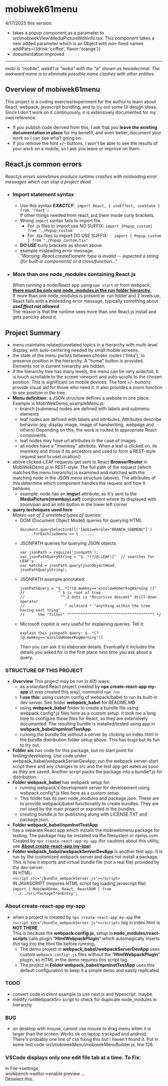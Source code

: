 # mobiwek61menu

4/17/2025 this version:
- takes a popup component as a parameter to src\mobiwekView\MediaPictureWithInfo.tsx. This component takes a new added parameter which is an Object with non-fixed names addlPars={{drink:'coffee', flavor:'orange'}}  
- documentation improved

-------------

*mobi is "mobile", wek61 is "weka" with the "a" shown as hexadecimal. The awkward name is to eliminate possible name clashes with other entities.*

## Overview of mobiwek61menu    
This project is a coding exercise/experiment for the author to learn about React, webpack, javascript bundling, and to try out some UI design ideas. Since I don't work on it continuously, it is extensively documented for my own reference.

- If you publish code derived from this, I ask that you **leave the existing documentation in place** for my benefit, and even better, document your work so I can see wha't going on.
- If you remove the font +/- buttons, I won't be able to see the results of your work on a mobile, so I ask you leave or improve on them.    
## React.js common errors  
*React.js errors sometimes produce runtime crashes with misleading error messages which can stop a project dead.*
- ### Import statement syntax 
    - Use this syntax ***EXACTLY***: &nbsp;```import React, { useEffect, useState } from 'react';```  
    If other things needed from react, put them inside curly brackets.   
  - Wrong ```import``` syntax fails to import file.
    - For .js files to import use NO SUFFIX: ```import {Popup_custom} from './Popup_custom'```  
    - For .tsx files to import DO USE SUFFIX: &nbsp;&nbsp;&nbsp;&nbsp;```import { Popup_custom } from "./Popup_custom.tsx"```  
  - **DO USE** curly brackets as shown above. 
  - example misleading error message:  
    *"Warning: React.createElement: type is invalid -- expected a string (for built-in components) or a class/function..."*
- ### More than one node_modules containing React.js  
  When running a node/React app using ```npm start``` or from webpack,  
   <u>**there must be only one node_modules in the run folder hierarchy**.</u>   
   If more than one node_modules is present ie: run folder and 2 levels up, React fails with a misleading error message, typically something about ***useEffect not allowed***.  
   The reason is that the runtime sees more than one React.js install and gets panicky about it.  


## Project Summary
- menu maintains related/unrelated topics in a hierarchy with multi-level display, with auto-centering needed by small mobile screens.
- the state of the menu perists between chosen routes ('links'), to preserve position in the hierarchy. A "home" button is provided. Elements not in current hierarchy are hidden.
- if the hierarchy tree has many levels, the menu can be very wide/tall. It is touch scrollable to the screen viewport and auto-scrolls to the chosen position. This is significant on mobile devices. The font +/- buttons provide visual aid for those who need it.  It also provides a zoom function to see position in the tree.
- **Menu definition:** a JSON structure defines a website in one place. Example is MobiWekDemo_exampleMenu.js:  
  - branch [submenu] nodes are defined with labels and submenu elements
  - leaf nodes are defined with labels and attributes. Attributes describe behavior (eg: display image, image of handwriting, webpage and others) Depending on this, the work is routed to appropriate React components.
  - leaf nodes may have url attributes in the case of images.
  - all nodes have a "mwmkey" attribute. When a leaf is clicked on, its mwmkey and those if its ancestors and used to form a REST-style request sent to useLocation()
- above clicked-LEAF requests get sent to React **BrowserRouter** in MobiWekDemo.js in REST-style. The full path of the request [which matches the menu hierarchy] is examined and matched with the matching node in the JSON menu structure (above). The attributes of this determine which component handles the request and how it behaves.
  - example: node has an **imgurl** attribute, so it's sent to the **MediaPicture(mwmkeyLeaf)** component where its displayed with zoom/pan and an info button in the lower left corner
- **query techniques used here**     
*Makes use of 2 unrelated types of queries:* 
  - DOM (Document Object Model) queries for querying HTML  
    ```
    document.querySelectorAll('[mobiwekrole="BRANCH_SUBMENU"]')
         .forEach(submenu => { ......
    ```    
  - JSONPATH queries for querying JSON objects  
    ```
    var jsonPath = require('jsonpath');
    var jsonPathQueryString = "$..*[?(@.LEAF)]"  // searches for LEAF's  
    var matchA = jsonPath.query(jsonObjectHead, jsonPathQueryString);
    ```
  - JSONPATH example annotated:  
    ```
    jsonPathQuery = "$..*[?(@.mwmkey=='winslowHomerFogWarning')]"
    //               ^ $ is root of tree
    //                ^^ 2 dots is "Recursive descent" drill-down operator
    //                  ^ wildcard * "anything within the tree having next thing"
    //      the "filter" ^^^^^^^^^^^^^^^^^^^^^^^^^^^^^^^^^^^^^^^ */
    ```
  - Microsoft copilot is very useful for explaining queries. Tell it:  
    ```
    explain this jsonpath query: $..*[?(@.mwmkey=='winslowHomerFogWarning')]
    ```  
    Then you can ask it to elaborate details. Eventually it includes the details you asked for in the first place next time you ask about a query.  

### STRUCTURE OF THIS PROJECT
- **Overview**
This project may be run in 4(**!**) ways: 
  - as a standard React project created by **npx create-react-app my-app** (it was created this way), command ```npm run```
  - **I use this:** using custom config of webpack/babel to run its built-in dev server. See folder **webpack_babel** for README.MD
  - using **webpack_babel** folder to create a bundle file using webpack.config\*.js files here as a custom setup. It took me a long time to configure these files for React, so they are extensively documented. The resulting bundle is installed/tested using app in **webpack_babel/npmInstTestApp**.  
  - running the bundle file without a server by clicking on index.html in the bundle distribution folder setup above. This has bugs but its fun to try out.
- **Folder src** has code for this package, but no start point for testing/developing. Use code under webpack_babel/webpackServerDevApp; run the webpack server-start script there and any changes to src and the test app get eaten as soon as they are saved.  Another script packs the package into a bundle*.js for distribution.  
- **Folder webpack_babel** has webpack setup for:
  - running webpack's development server for development using webpack.config\*.js files here as a custom setup. 
  - This folder has its own node_modules and package.json. These are to provide webpack/babel functionality to create bundles. They are not used by the main project or exported in the bundles.
  - creating bundle.js for publishing along with LICENSE.TXT and package.json. 
- **Folder webpack_babel/npmInstTestApp**  
has a separate React app which installs the mobiwebmenu package for testing. The package may be installed via the filesystem or npmjs.com. Created by ```npx create-react-app my-app``` (for cautions about this utility, see **[About create-react-app my-app](#about-create-react-app-my-app)**)
- **Folder webpack_babel/webpackServerDevApp** 
is another test app. It is run by the customized webpack server and does not install a package. This is how it imports and virtual bundle file (not a real file) provided by the dev server:  
IN HTML:  
```<script src="/bundle_webpackServer.js"></script>```  
IN JAVASCRIPT (requires HTML script tag loading javascript file)  
```import { MobiWekDemo, React, ReactDOM } from '../../src/PackageTreeEntry';```  
### About create-react-app my-app
  - when a project is created by ```npx create-react-app my-app``` the  
    ```<script src="/bundle_webpackServer.js"></script>``` tag in index.html is **NOT THERE**.  
  This is because the **webpack.config.js**, setup in **node_modules/react-scripts** calls plugin "**HtmlWebpackPlugin**" which automagically inserts this tag into the html file before running. 
    - The demo project in **webpack_babel/webpackServerDevApp** uses custom ```webpack.config*.js``` files without the "**HtmlWebpackPlugin**" plugin, so HTML in the demo requires this script tag. 
    - The project in **Folder webpack_babel/npmInstTestApp** uses this default configuration to keep it a simple demo and easily replicated. 
### TODO
- convert code in client example to use next.js and typescript. maybe. 
- modify runWebpackSrv script to check for duplicate node_modules in hierarchy

### BUG
- on desktop with mouse, cannot use mouse to drag menu when it is larger than the screen. Works ok on laptop trackpad and android. There's probably one line of css fixing this but I haven't found it. Put in some test code src\mobiwekMenu\mobiwekMenuBuilder.js, line 126. 
### VSCode displays only one edit file tab at a time. To Fix:  
  In File->settings,   
  workbench->editor->enable preview ...   
  Deselect this.


